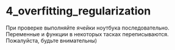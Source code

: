 # 4_overfitting_regularization
При проверке выполняйте ячейки ноутбука последовательно. Переменные и функции в некоторых тасках переписываются. Пожалуйста, будьте внимательны)
